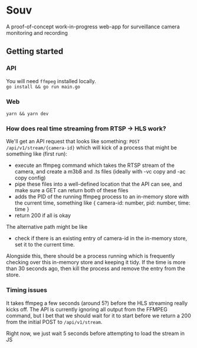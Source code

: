 # Souv
A proof-of-concept work-in-progress web-app for surveillance camera monitoring and recording

## Getting started
### API
You will need `ffmpeg` installed locally.  
`go install && go run main.go`

### Web
`yarn && yarn dev`

### How does real time streaming from RTSP -> HLS work?
We'll get an API request that looks like something:
`POST /api/v1/stream/{camera-id}`
which will kick of a process that might be something like (first run):

- execute an ffmpeg command which takes the RTSP stream of the camera, and create a m3b8 and .ts files (ideally with -vc
  copy and -ac copy config)
- pipe these files into a well-defined location that the API can see, and make sure a GET can return both of these files
- adds the PID of the running ffmpeg process to an in-memory store with the current time, something like { camera-id:
  number, pid: number, time: time }
- return 200 if all is okay

The alternative path might be like

- check if there is an existing entry of camera-id in the in-memory store, set it to the current time.

Alongside this, there should be a process running which is frequently checking over this in-memory store and keeping it
tidy. If the time is more than 30 seconds ago, then kill the process and remove the entry from the store.

### Timing issues
It takes ffmpeg a few seconds (around 5?) before the HLS streaming really kicks off. 
The API is currently ignoring all output from the FFMPEG command, but I bet
that we should wait for it to start before we return a 200 from the initial POST
to `/api/v1/stream`.

Right now, we just wait 5 seconds before attempting to load the stream in JS